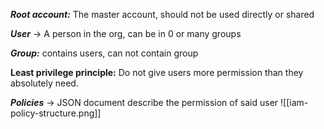 
***Root account:*** The master account, should not be used directly or shared

***User*** -> A person in the org, can be in 0 or many groups

***Group:*** contains users, can not contain group

**Least privilege principle:** Do not give users more permission than they absolutely need.

***Policies*** -> JSON document describe the permission of said user
![[iam-policy-structure.png]]
